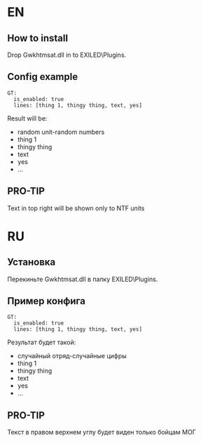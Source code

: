 # EN
## How to install
Drop Gwkhtmsat.dll in to EXILED\Plugins.
## Config example
```
GT:
  is_enabled: true
  lines: [thing 1, thingy thing, text, yes]
```
Result will be:
 * random unit-random numbers
 * thing 1
 * thingy thing
 * text
 * yes
 * ...
## PRO-TIP
Text in top right will be shown only to NTF units
# RU
## Установка
Перекиньте Gwkhtmsat.dll в папку EXILED\Plugins.
## Пример конфига
```
GT:
  is_enabled: true
  lines: [thing 1, thingy thing, text, yes]
```
Результат будет такой:
 * случайный отряд-случайные цифры
 * thing 1
 * thingy thing
 * text
 * yes
 * ...
## PRO-TIP
Текст в правом верхнем углу будет виден только бойцам МОГ
